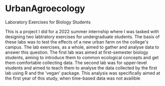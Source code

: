 # UrbanAgroecology
Laboratory Exercises for Biology Students

This is a project I did for a 2022 summer internship where I was tasked with designing two labtratory exercises for undergraduate students. The basis of these labs was to test the effects of a new urban farm on the college's campus. The lab exercises, as a whole, aimed to gather and analyse data to answer this question. The first lab was aimed at first-semester biology students, aiming to introduce them to common ecological concepts and get them comfortable collecting data. The second lab was for upper-level students and aimed to teach them to analyse the data collected by the first lab using R and the 'vegan' package. This analysis was specifically aimed at the first year of this study, when time-based data was not availible
